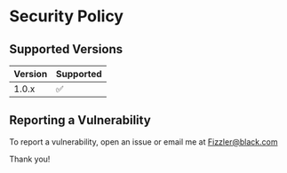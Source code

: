 # Security Policy

## Supported Versions

| Version | Supported          |
| ------- | ------------------ |
| 1.0.x   | :white_check_mark: |


## Reporting a Vulnerability

To report a vulnerability, open an issue or email me at Fizzler@black.com



Thank you!

